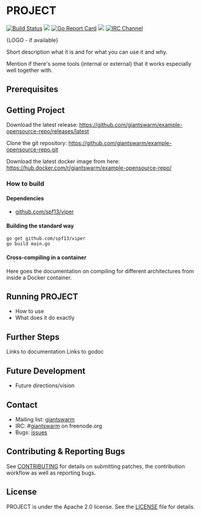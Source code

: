 # PROJECT

[![Build Status](https://api.travis-ci.org/giantswarm/example-opensource-repo.svg)](https://travis-ci.org/giantswarm/example-opensource-repo) [![](https://godoc.org/github.com/giantswarm/example-opensource-repo?status.svg)](http://godoc.org/github.com/giantswarm/example-opensource-repo) [![Go Report Card](https://goreportcard.com/badge/github.com/giantswarm/example-opensource-repo)](https://goreportcard.com/report/github.com/giantswarm/example-opensource-repo) [![](https://img.shields.io/docker/pulls/giantswarm/example-opensource-repo.svg)](http://hub.docker.com/giantswarm/example-opensource-repo) [![IRC Channel](https://img.shields.io/badge/irc-%23giantswarm-blue.svg)](https://kiwiirc.com/client/irc.freenode.net/#giantswarm)

{LOGO - if available}

Short description what it is and for what you can use it and why.

Mention if there's some tools (internal or external) that it works especially well together with.

## Prerequisites

## Getting Project

Download the latest release: https://github.com/giantswarm/example-opensource-repo/releases/latest

Clone the git repository: https://github.com/giantswarm/example-opensource-repo.git

Download the latest docker image from here: https://hub.docker.com/r/giantswarm/example-opensource-repo/

### How to build

#### Dependencies

- [github.com/spf13/viper](https://github.com/spf13/viper)

#### Building the standard way

```
go get github.com/spf13/viper
go build main.go
```

#### Cross-compiling in a container

Here goes the documentation on compiling for different architectures from inside a Docker container.

## Running PROJECT

- How to use
- What does it do exactly

## Further Steps

Links to documentation
Links to godoc

## Future Development

- Future directions/vision

## Contact

- Mailing list: [giantswarm](https://groups.google.com/forum/!forum/giantswarm)
- IRC: #[giantswarm](irc://irc.freenode.org:6667/#giantswarm) on freenode.org
- Bugs: [issues](https://github.com/giantswarm/PROJECT/issues)

## Contributing & Reporting Bugs

See [CONTRIBUTING](CONTRIBUTING.md) for details on submitting patches, the contribution workflow as well as reporting bugs.

## License

PROJECT is under the Apache 2.0 license. See the [LICENSE](LICENSE) file for details.
